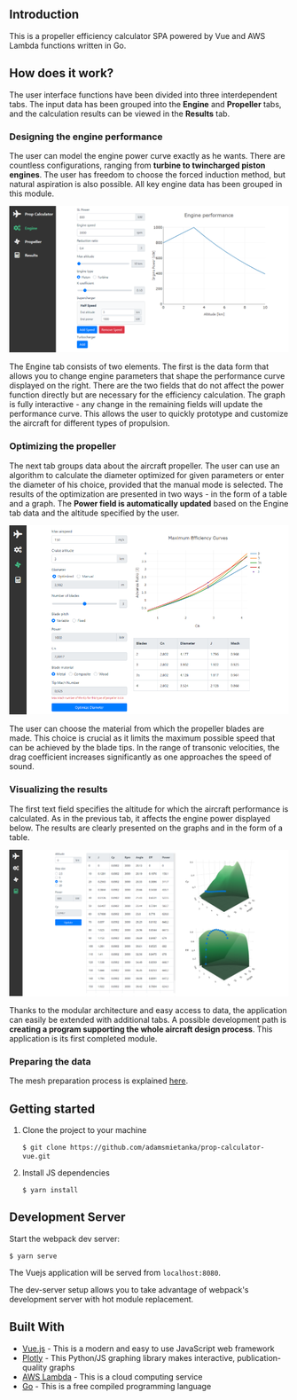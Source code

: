 ## Introduction
This is a propeller efficiency calculator SPA powered by Vue and AWS Lambda functions written in Go. 

## How does it work?
The user interface functions have been divided into three interdependent tabs. 
The input data has been grouped into the **Engine** and **Propeller** tabs, and the calculation results can be viewed in the **Results** tab.

### Designing the engine performance
The user can model the engine power curve exactly as he wants.
There are countless configurations, ranging from **turbine to twincharged piston engines**.
The user has freedom to choose the forced induction method, but natural aspiration is also possible.
All key engine data has been grouped in this module.

<img src="https://github.com/adamsmietanka/propeller-mesher/blob/master/docs/images/app_engine.png" align=middle/>

The Engine tab consists of two elements. 
The first is the data form that allows you to change engine parameters that shape the performance curve displayed on the right.
There are the two fields that do not affect the power function directly but are necessary for the efficiency calculation.
The graph is fully interactive - any change in the remaining fields will update the performance curve. 
This allows the user to quickly prototype and customize the aircraft for different types of propulsion. 

### Optimizing the propeller
The next tab groups data about the aircraft propeller. 
The user can use an algorithm to calculate the diameter optimized for given parameters or enter the diameter of his choice, provided that the manual mode is selected.
The results of the optimization are presented in two ways - in the form of a table and a graph.
The **Power field is automatically updated** based on the Engine tab data and the altitude specified by the user.

<img src="https://github.com/adamsmietanka/propeller-mesher/blob/master/docs/images/app_prop.png" align=middle/>

The user can choose the material from which the propeller blades are made. 
This choice is crucial as it limits the maximum possible speed that can be achieved by the blade tips. 
In the range of transonic velocities, the drag coefficient increases significantly as one approaches the speed of sound.

### Visualizing the results
The first text field specifies the altitude for which the aircraft performance is calculated. 
As in the previous tab, it affects the engine power displayed below.
The results are clearly presented on the graphs and in the form of a table.

<img src="https://github.com/adamsmietanka/propeller-mesher/blob/master/docs/images/app.png" align=middle/>

Thanks to the modular architecture and easy access to data, the application can easily be extended with additional tabs. 
A possible development path is **creating a program supporting the whole aircraft design process**. 
This application is its first completed module.

### Preparing the data
The mesh preparation process is explained [here](https://github.com/adamsmietanka/propeller-mesher#propeller-chart-meshing-toolkit).

## Getting started
1. Clone the project to your machine
    ```
    $ git clone https://github.com/adamsmietanka/prop-calculator-vue.git
    ```
2. Install JS dependencies
    ```
    $ yarn install
    ```

## Development Server

Start the webpack dev server:

```
$ yarn serve
```

The Vuejs application will be served from `localhost:8080`.

The dev-server setup allows you to take advantage of
webpack's development server with hot module replacement.

## Built With
* [Vue.js](https://vuejs.org/) - This is a modern and easy to use JavaScript web framework
* [Plotly](http://plotly.com/) - This Python/JS graphing library makes interactive, publication-quality graphs
* [AWS Lambda](https://aws.amazon.com/lambda/) - This is a cloud computing service
* [Go](https://golang.org/) - This is a free compiled programming language
